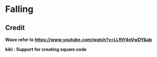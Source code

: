 # Falling

## Credit
**Wave refer to https://www.youtube.com/watch?v=LLfhY4eVwDY&ab**

**kiki : Support for creating square code**
